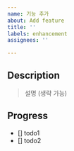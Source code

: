 ```yaml
---
name: 기능 추가
about: Add feature
title: ''
labels: enhancement
assignees: ''

---
```


## Description
> 설명 (생략 가능)

## Progress
- [] todo1
- [] todo2

